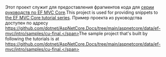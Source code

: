 <span data-ttu-id="48324-101">Этот проект служит для предоставления фрагментов кода для [серии руководств по EF MVC Core](https://docs.microsoft.com/aspnet/core/data/ef-mvc/intro).</span><span class="sxs-lookup"><span data-stu-id="48324-101">This project is used for providing snippets to [the EF MVC Core tutorial series](https://docs.microsoft.com/aspnet/core/data/ef-mvc/intro).</span></span> <span data-ttu-id="48324-102">Пример проекта из руководства доступен по адресу https://github.com/dotnet/AspNetCore.Docs/tree/main/aspnetcore/data/ef-mvc/intro/samples/cu-final.</span><span class="sxs-lookup"><span data-stu-id="48324-102">The sample project that's built by following the tutorials is at https://github.com/dotnet/AspNetCore.Docs/tree/main/aspnetcore/data/ef-mvc/intro/samples/cu-final.</span></span>
